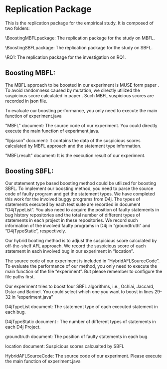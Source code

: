 # Replication Package

<Statement Types and Error Rates: How Are They Related and How Could They Boost Fault Localization>

This is the replication package for the empirical study. It is composed of two folders:
  
\BoostingMBFLpackage: The replication package for the study on MBFL. 
  
\BoostingSBFLpackage: The replication package for the study on SBFL.
  
\RQ1: The replication package for the investigation on RQ1. 
  
  
  
  
## Boosting MBFL:

The MBFL approach to be boosted in our experiment is MUSE form paper .
To avoid randomness caused by mutation, we directly utilized the suspicious score calculated in paper . Such MBFL suspicious scores are recorded in json file.

To evaluate our boosting performance, you only need to execute the main function of experiment.java

"MBFL" document: The source code of our experiment. You could directly execute the main function of experiment.java.

 "llpjason" document: It contains the data of the suspicious scores calculated by MBFL approach and the statement type information.

"MBFLresult" document: It is the execution result of our experiment.
  
  
  
  
  
  
##  Boosting SBFL:
  
Our statement type based boosting method could be utilized for boosting SBFL. To implement our boosting method, you need to parse the source code of faulty program and get the statement types. We have completed this work for the involved buggy programs from D4j. The types of statements executed by each test suite are recorded in document “D4jTypeList”. You also need to acquire the position of faulty statements in bug history repositories and the total number of different types of statements in each project in these repositories. We record such information of the involved faulty programs in D4j in “groundtruth” and “D4jTypeStatic”, respectively.

Our hybrid booting method is to adjust the suspicious score calculated by off-the-shelf AFL approach. We record the suspicious score of each statement in each involved bug in our experiment in “location”.

The source code of our experiment is included in “HybridAFLSourceCode”. To evaluate the performance of our method, you only need to execute the main function of the file “experiment”. But please remember to configure the file paths first.

Our experiment tries to boost four SBFL algorithms, i.e., Ochiai, Jaccard, Dstar and Barinel. You could select which one you want to boost in lines 29-32 in “experiment.java”

D4jTypeList document: The statement type of each executed statement in each bug.

D4jTypeStatic document : The number of different types of statements in each D4j Project.

groundtruth document: The position of faulty statements in each bug.

location document: Suspicious scores calcualted by SBFL

HybridAFLSourceCode: The source code of our experiment. Please execute the main function of experiment.java
  
  
